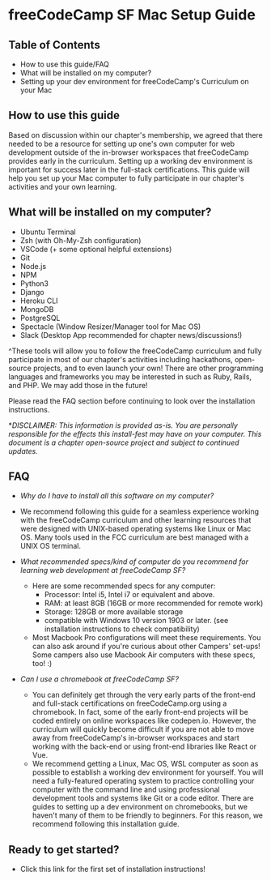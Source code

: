 # freeCodeCamp SF Mac Setup Guide

## Table of Contents
- How to use this guide/FAQ 
- What will be installed on my computer?
- Setting up your dev environment for freeCodeCamp's Curriculum on your Mac

## How to use this guide
Based on discussion within our chapter's membership, we agreed that there needed to be a resource for setting up one's own computer for web development outside of the in-browser workspaces that freeCodeCamp provides early in the curriculum. Setting up a working dev environment is important for success later in the full-stack certifications. This guide will help you set up your Mac computer to fully participate in our chapter's activities and your own learning.

## What will be installed on my computer?
- Ubuntu Terminal
- Zsh (with Oh-My-Zsh configuration)
- VSCode (+ some optional helpful extensions)
- Git
- Node.js
- NPM 
- Python3
- Django
- Heroku CLI
- MongoDB
- PostgreSQL
- Spectacle (Window Resizer/Manager tool for Mac OS)
- Slack (Desktop App recommended for chapter news/discussions!)

^These tools will allow you to follow the freeCodeCamp curriculum and fully participate in most of our chapter's activities including hackathons, open-source projects, and to even launch your own! There are other programming languages and frameworks you may be interested in such as Ruby, Rails, and PHP. We may add those in the future! 

Please read the FAQ section before continuing to look over the installation instructions.

**DISCLAIMER: This information is provided as-is. You are personally responsible for the effects this install-fest may have on your computer. *This document is a chapter open-source project and subject to continued updates.**

## FAQ
- *Why do I have to install all this software on my computer?*
- We recommend following this guide for a seamless experience working with the freeCodeCamp curriculum and other learning resources that were designed with UNIX-based operating systems like Linux or Mac OS. Many tools used in the FCC curriculum are best managed with a UNIX OS terminal.

- *What recommended specs/kind of computer do you recommend for learning web development at freeCodeCamp SF?*
   - Here are some recommended specs for any computer:
      - Processor: Intel i5, Intel i7 or equivalent and above. 
      - RAM: at least 8GB (16GB or more recommended for remote work)
      - Storage: 128GB or more available storage
      - compatible with Windows 10 version 1903 or later. (see installation instructions to check compatibility)
   - Most Macbook Pro configurations will meet these requirements. You can also ask around if you're curious about other Campers' set-ups! Some campers also use Macbook Air computers with these specs, too! :)

- *Can I use a chromebook at freeCodeCamp SF?*
   - You can definitely get through the very early parts of the front-end and full-stack certifications on freeCodeCamp.org using a chromebook. In fact, some of the early front-end projects will be coded entirely on online workspaces like codepen.io. However, the curriculum will quickly become difficult if you are not able to move away from freeCodeCamp's in-browser workspaces and start working with the back-end or using front-end libraries like React or Vue.
   - We recommend getting a Linux, Mac OS, WSL computer as soon as possible to establish a working dev environment for yourself. You will need a fully-featured operating system to practice controlling your computer with the command line and using professional development tools and systems like Git or a code editor. There are guides to setting up a dev environment on chromebooks, but we haven't many of them to be friendly to beginners. For this reason, we recommend following this installation guide.

## Ready to get started?
- Click this link for the first set of installation instructions!